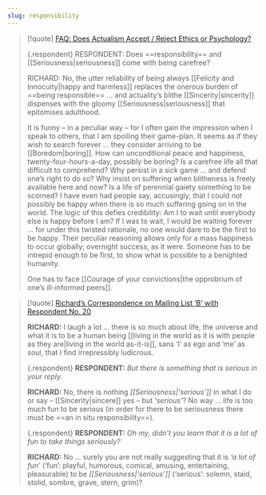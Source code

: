 ```yaml
---
slug: responsibility
---
```

> [!quote] [FAQ: Does Actualism Accept / Reject Ethics or Psychology?](https://actualfreedom.com.au/sundry/frequentquestions/FAQ22a.htm)
> 
> {.respondent}
> RESPONDENT: Does ==responsibility== and [[Seriousness|seriousness]] come with being carefree?
> 
> RICHARD: No, the utter reliability of being always [[Felicity and Innocuity|happy and harmless]] replaces the onerous burden of ==being responsible== ... and actuality’s blithe [[Sincerity|sincerity]] dispenses with the gloomy [[Seriousness|seriousness]] that epitomises adulthood.
>
> It is funny – in a peculiar way – for I often gain the impression when I speak to others, that I am spoiling their game-plan. It seems as if they wish to search forever ... they consider arriving to be [[Boredom|boring]]. How can unconditional peace and happiness, twenty-four-hours-a-day, possibly be boring? Is a carefree life all that difficult to comprehend? Why persist in a sick game ... and defend one’s right to do so? Why insist on suffering when blitheness is freely available here and now? Is a life of perennial gaiety something to be scorned? I have even had people say, accusingly, that I could not possibly be happy when there is so much suffering going on in the world. The logic of this defies credibility: Am I to wait until everybody else is happy before I am? If I was to wait, I would be waiting forever ... for under this twisted rationale, no one would dare to be the first to be happy. Their peculiar reasoning allows only for a mass happiness to occur globally; overnight success, as it were. Someone has to be intrepid enough to be first, to show what is possible to a benighted humanity.
> 
> One has to face [[Courage of your convictions|the opprobrium of one’s ill-informed peers]].


> [!quote] [Richard’s Correspondence on Mailing List ‘B’ with Respondent No. 20](https://actualfreedom.com.au/richard/listbcorrespondence/listb20d.htm)
> 
> **RICHARD:** I laugh a lot ... there is so much about life, the universe and what it is to be a human being [[living in the world as it is with people as they are|living in the world as-it-is]], sans ‘I’ as ego and ‘me’ as soul, that I find irrepressibly ludicrous.
> 
> {.respondent}
> **RESPONDENT:** _But there is something that is serious in your reply._
> 
> **RICHARD:** No, there is nothing _[[Seriousness|‘serious’]]_ in what I do or say – [[Sincerity|sincere]] yes – but _‘serious’_? No way ... life is too much fun to be serious (in order for there to be seriousness there must be ==an in situ responsibility==).
> 
> {.respondent}
> **RESPONDENT:** _Oh my, didn’t you learn that it is a lot of fun to take things seriously?_
> 
> **RICHARD:** No ... surely you are not really suggesting that it is _‘a lot of fun’_ (‘fun’: playful, humorous, comical, amusing, entertaining, pleasurable) to be _[[Seriousness|‘serious’]]_ (‘serious’: solemn, staid, stolid, sombre, grave, stern, grim)?